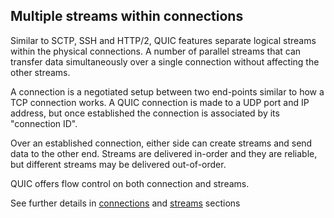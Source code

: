 ## Multiple streams within connections

Similar to SCTP, SSH and HTTP/2, QUIC features separate logical streams within
the physical connections. A number of parallel streams that can transfer data
simultaneously over a single connection without affecting the other streams.

A connection is a negotiated setup between two end-points similar to how a TCP
connection works. A QUIC connection is made to a UDP port and IP address, but
once established the connection is associated by its "connection ID".

Over an established connection, either side can create streams and send data
to the other end. Streams are delivered in-order and they are reliable, but
different streams may be delivered out-of-order.

QUIC offers flow control on both connection and streams.

See further details in [connections](quic-connections.md) and
[streams](quic-streams.md) sections
